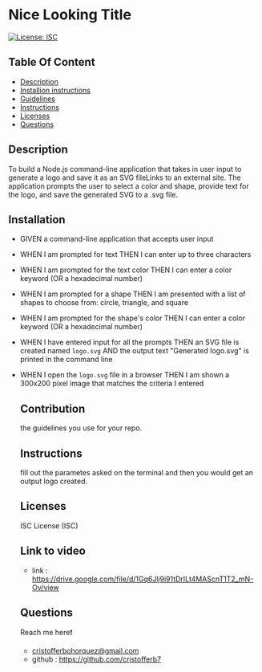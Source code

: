 # Nice Looking Title
  [![License: ISC](https://img.shields.io/badge/License-ISC-blue.svg)](https://opensource.org/licenses/ISC)  

  ## Table Of Content
  - [Description](#description)
  - [Installion instructions](#installation)
  - [Guidelines](#contribution)
  - [Instructions](#instructions)
  - [Licenses](#licenses)
  - [Questions](#questions)
  
  
  ## Description 
  To build a Node.js command-line application that takes in user input to generate a logo and save it as an SVG fileLinks to an external site. The application prompts the user to select a color and shape, provide text for the logo, and save the generated SVG to a .svg file.

  ## Installation 
  - GIVEN a command-line application that accepts user input
 - WHEN I am prompted for text
 THEN I can enter up to three characters
- WHEN I am prompted for the text color
 THEN I can enter a color keyword (OR a hexadecimal number)
- WHEN I am prompted for a shape
 THEN I am presented with a list of shapes to choose from: circle, triangle, and square
- WHEN I am prompted for the shape's color
 THEN I can enter a color keyword (OR a hexadecimal number)
- WHEN I have entered input for all the prompts
 THEN an SVG file is created named `logo.svg`
AND the output text "Generated logo.svg" is printed in the command line
- WHEN I open the `logo.svg` file in a browser
THEN I am shown a 300x200 pixel image that matches the criteria I entered

  ## Contribution 
  the guidelines you use for your repo.

  ## Instructions
  fill out the parametes asked on the terminal and then you would get an output logo created.

  ## Licenses 
  ISC License (ISC)

  ## Link to video 

  - link : https://drive.google.com/file/d/1Gq6Jlj9i91tDrILt4MAScnT1T2_mN-Ov/view

  ## Questions
  Reach me here❗   
  - cristofferbohorquez@gmail.com
  - github : https://github.com/cristofferb7
